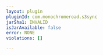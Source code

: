 ```yaml
---
layout: plugin
pluginId: com.monochromeroad.s3sync
jarSha1: INVALID
isJarAvailable: false
error: NONE
violations: []

---
```

